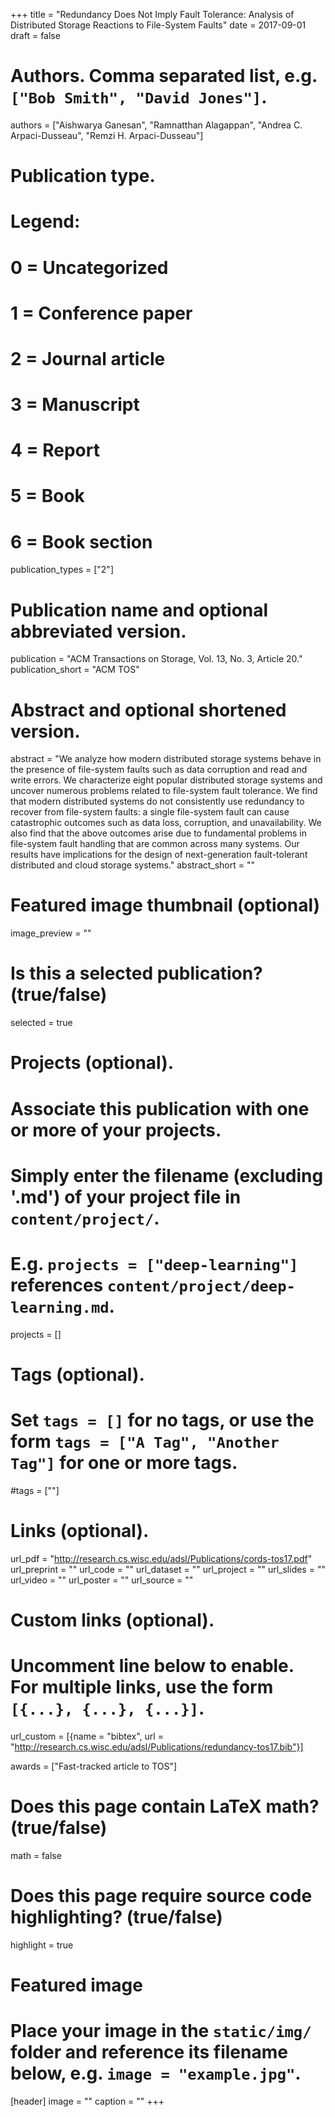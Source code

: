 +++
title = "Redundancy Does Not Imply Fault Tolerance: Analysis of Distributed Storage Reactions to File-System Faults"
date = 2017-09-01
draft = false

# Authors. Comma separated list, e.g. `["Bob Smith", "David Jones"]`.
authors = ["Aishwarya Ganesan", "Ramnatthan Alagappan", "Andrea C. Arpaci-Dusseau", "Remzi H. Arpaci-Dusseau"]

# Publication type.
# Legend:
# 0 = Uncategorized
# 1 = Conference paper
# 2 = Journal article
# 3 = Manuscript
# 4 = Report
# 5 = Book
# 6 = Book section
publication_types = ["2"]

# Publication name and optional abbreviated version.
publication = "ACM Transactions on Storage, Vol. 13, No. 3, Article 20."
publication_short = "ACM TOS"

# Abstract and optional shortened version.
abstract = "We analyze how modern distributed storage systems behave in the presence of file-system faults such as data corruption and read and write errors. We characterize eight popular distributed storage systems and uncover numerous problems related to file-system fault tolerance. We find that modern distributed systems do not consistently use redundancy to recover from file-system faults: a single file-system fault can cause catastrophic outcomes such as data loss, corruption, and unavailability. We also find that the above outcomes arise due to fundamental problems in file-system fault handling that are common across many systems. Our results have implications for the design of next-generation fault-tolerant distributed and cloud storage systems."
abstract_short = ""

# Featured image thumbnail (optional)
image_preview = ""

# Is this a selected publication? (true/false)
selected = true

# Projects (optional).
#   Associate this publication with one or more of your projects.
#   Simply enter the filename (excluding '.md') of your project file in `content/project/`.
#   E.g. `projects = ["deep-learning"]` references `content/project/deep-learning.md`.
projects = []

# Tags (optional).
#   Set `tags = []` for no tags, or use the form `tags = ["A Tag", "Another Tag"]` for one or more tags.
#tags = [""]

# Links (optional).
url_pdf = "http://research.cs.wisc.edu/adsl/Publications/cords-tos17.pdf"
url_preprint = ""
url_code = ""
url_dataset = ""
url_project = ""
url_slides = ""
url_video = ""
url_poster = ""
url_source = ""

# Custom links (optional).
#   Uncomment line below to enable. For multiple links, use the form `[{...}, {...}, {...}]`.
url_custom = [{name = "bibtex", url = "http://research.cs.wisc.edu/adsl/Publications/redundancy-tos17.bib"}]

awards = ["Fast-tracked article to TOS"]

# Does this page contain LaTeX math? (true/false)
math = false

# Does this page require source code highlighting? (true/false)
highlight = true

# Featured image
# Place your image in the `static/img/` folder and reference its filename below, e.g. `image = "example.jpg"`.
[header]
image = ""
caption = ""
+++

